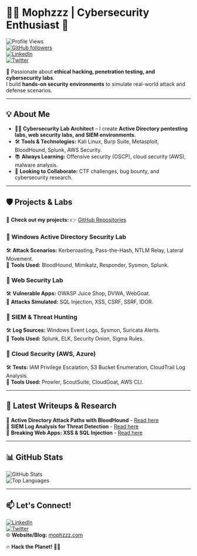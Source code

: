 # **👨‍💻 Mophzzz | Cybersecurity Enthusiast 🔐**  
![Profile Views](https://komarev.com/ghpvc/?username=Mophzzz&label=Profile%20Views&color=blue&style=flat)  
[![GitHub followers](https://img.shields.io/github/followers/Mophzzz?style=social)](https://github.com/Mophzzz?tab=followers)  
[![LinkedIn](https://img.shields.io/badge/LinkedIn-Connect-blue?style=flat&logo=linkedin)](https://linkedin.com/in/Mophzzz)  
[![Twitter](https://img.shields.io/twitter/follow/MophzzzSec?style=social)](https://twitter.com/MophzzzSec)  

🚀 Passionate about **ethical hacking, penetration testing, and cybersecurity labs**.  
I build **hands-on security environments** to simulate real-world attack and defense scenarios.  

---

## **💡 About Me**  
- 🏴‍☠️ **Cybersecurity Lab Architect** – I create **Active Directory pentesting labs, web security labs, and SIEM environments**.  
- 🛠️ **Tools & Technologies:** Kali Linux, Burp Suite, Metasploit, BloodHound, Splunk, AWS Security.  
- 📚 **Always Learning:** Offensive security (OSCP), cloud security (AWS), malware analysis.  
- 🎯 **Looking to Collaborate:** CTF challenges, bug bounty, and cybersecurity research.  

---

## **🛡️ Projects & Labs**  
📌 **Check out my projects:** 👉 [GitHub Repositories](https://github.com/Mophzzz?tab=repositories)  

### **🔹 Windows Active Directory Security Lab**  
🛠 **Attack Scenarios:** Kerberoasting, Pass-the-Hash, NTLM Relay, Lateral Movement.  
📜 **Tools Used:** BloodHound, Mimikatz, Responder, Sysmon, Splunk.  

### **🔹 Web Security Lab**  
🛠 **Vulnerable Apps:** OWASP Juice Shop, DVWA, WebGoat.  
📜 **Attacks Simulated:** SQL Injection, XSS, CSRF, SSRF, IDOR.  

### **🔹 SIEM & Threat Hunting**  
🛠 **Log Sources:** Windows Event Logs, Sysmon, Suricata Alerts.  
📜 **Tools Used:** Splunk, ELK, Security Onion, Sigma Rules.  

### **🔹 Cloud Security (AWS, Azure)**  
🛠 **Tests:** IAM Privilege Escalation, S3 Bucket Enumeration, CloudTrail Log Analysis.  
📜 **Tools Used:** Prowler, ScoutSuite, CloudGoat, AWS CLI.  

---

## **📜 Latest Writeups & Research**  
📖 **Active Directory Attack Paths with BloodHound** - [Read here](#)  
📖 **SIEM Log Analysis for Threat Detection** - [Read here](#)  
📖 **Breaking Web Apps: XSS & SQL Injection** - [Read here](#)  

---

## **📊 GitHub Stats**  
![GitHub Stats](https://github-readme-stats.vercel.app/api?username=Mophzzz&show_icons=true&theme=dark)  
![Top Languages](https://github-readme-stats.vercel.app/api/top-langs/?username=Mophzzz&layout=compact&theme=dark)  

---

## **📫 Let's Connect!**  
[![LinkedIn](https://img.shields.io/badge/LinkedIn-Connect-blue?style=flat&logo=linkedin)](https://linkedin.com/in/Mophzzz)  
[![Twitter](https://img.shields.io/twitter/follow/MophzzzSec?style=social)](https://twitter.com/MophzzzSec)  
🌐 **Website/Blog:** [mophzzz.com](#)  

🔥 **Hack the Planet!** 🚀💀  
